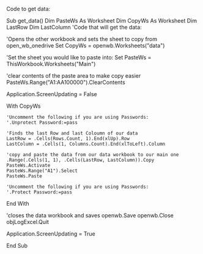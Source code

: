 Code to get data:

Sub get_data()
Dim PasteWs As Worksheet
Dim CopyWs As Worksheet
Dim LastRow
Dim LastColumn
'Code that will get the data:

'Opens the other workbook and sets the sheet to copy from
open_wb_onedrive
Set CopyWs = openwb.Worksheets("data")

'Set the sheet you would like to paste into:
Set PasteWs = ThisWorkbook.Worksheets("Main")

'clear contents of the paste area to make copy easier
PasteWs.Range("A1:AA100000").ClearContents

Application.ScreenUpdating = False

With CopyWs
    
    'Uncomment the following if you are using Passwords:
    '.Unprotect Password:=pass
    
    'Finds the last Row and last Coloumn of our data
    LastRow = .Cells(Rows.Count, 1).End(xlUp).Row
    LastColumn = .Cells(1, Columns.Count).End(xlToLeft).Column
    
    'copy and paste the data from our data workbook to our main one
    .Range(.Cells(1, 1), .Cells(LastRow, LastColumn)).Copy
    PasteWs.Activate
    PasteWs.Range("A1").Select
    PasteWs.Paste
    
    'Uncomment the following if you are using Passwords:
    '.Protect Password:=pass
    
End With

'closes the data workbook and saves
openwb.Save
openwb.Close
objLogExcel.Quit

Application.ScreenUpdating = True

End Sub

